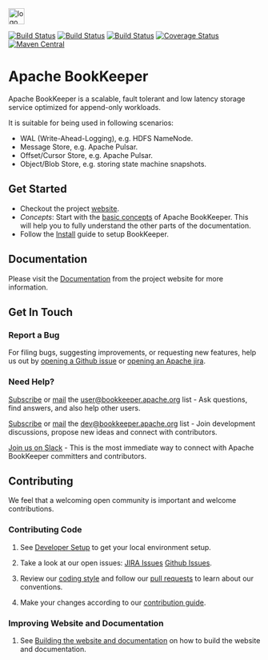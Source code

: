 <img src="https://pbs.twimg.com/profile_images/545716709311520769/piLLa1iC_400x400.png" alt="logo" style="width: 32px;"/>

[![Build Status](https://www.travis-ci.com/ShockGiammy/bookkeeper.svg?branch=master)](https://www.travis-ci.com/ShockGiammy/bookkeeper)
[![Build Status](https://travis-ci.org/apache/bookkeeper.svg?branch=master)](https://travis-ci.org/apache/bookkeeper)
[![Build Status](https://builds.apache.org/buildStatus/icon?job=bookkeeper-master)](https://builds.apache.org/job/bookkeeper-master/)
[![Coverage Status](https://coveralls.io/repos/github/apache/bookkeeper/badge.svg?branch=master)](https://coveralls.io/github/apache/bookkeeper?branch=master)
[![Maven Central](https://maven-badges.herokuapp.com/maven-central/org.apache.bookkeeper/bookkeeper/badge.svg)](https://maven-badges.herokuapp.com/maven-central/org.apache.bookkeeper/bookkeeper)

# Apache BookKeeper

Apache BookKeeper is a scalable, fault tolerant and low latency storage service optimized for append-only workloads.

It is suitable for being used in following scenarios:

- WAL (Write-Ahead-Logging), e.g. HDFS NameNode.
- Message Store, e.g. Apache Pulsar.
- Offset/Cursor Store, e.g. Apache Pulsar.
- Object/Blob Store, e.g. storing state machine snapshots.

## Get Started

* Checkout the project [website](https://bookkeeper.apache.org/).
* *Concepts*: Start with the [basic concepts](https://bookkeeper.apache.org/docs/latest/getting-started/concepts/) of Apache BookKeeper.
  This will help you to fully understand the other parts of the documentation.
* Follow the [Install](https://bookkeeper.apache.org/docs/latest/getting-started/installation/) guide to setup BookKeeper.

## Documentation

Please visit the [Documentation](https://bookkeeper.apache.org/docs/latest/overview/overview/) from the project website for more information.

## Get In Touch

### Report a Bug

For filing bugs, suggesting improvements, or requesting new features, help us out by [opening a Github issue](https://github.com/apache/bookkeeper/issues) or [opening an Apache jira](https://issues.apache.org/jira/browse/BOOKKEEPER).

### Need Help?

[Subscribe](mailto:user-subscribe@bookkeeper.apache.org) or [mail](mailto:user@bookkeeper.apache.org) the [user@bookkeeper.apache.org](mailto:user@bookkeeper.apache.org) list - Ask questions, find answers, and also help other users.

[Subscribe](mailto:dev-subscribe@bookkeeper.apache.org) or [mail](mailto:dev@bookkeeper.apache.org) the [dev@bookkeeper.apache.org](mailto:dev@bookkeeper.apache.org) list - Join development discussions, propose new ideas and connect with contributors.

[Join us on Slack](https://apachebookkeeper.herokuapp.com/) - This is the most immediate way to connect with Apache BookKeeper committers and contributors.

## Contributing

We feel that a welcoming open community is important and welcome contributions.

### Contributing Code

1. See [Developer Setup](https://cwiki.apache.org/confluence/display/BOOKKEEPER/Developer+Setup) to get your local environment setup.

2. Take a look at our open issues: [JIRA Issues](https://issues.apache.org/jira/browse/BOOKKEEPER) [Github Issues](https://github.com/apache/bookkeeper/issues).

3. Review our [coding style](https://cwiki.apache.org/confluence/display/BOOKKEEPER/Coding+Guide) and follow our [pull requests](https://github.com/apache/bookkeeper/pulls) to learn about our conventions.

4. Make your changes according to our [contribution guide](https://cwiki.apache.org/confluence/display/BOOKKEEPER/Contributing+to+BookKeeper).

### Improving Website and Documentation

1. See [Building the website and documentation](https://cwiki.apache.org/confluence/display/BOOKKEEPER/Building+the+website+and+documentation) on how to build the website and documentation.

